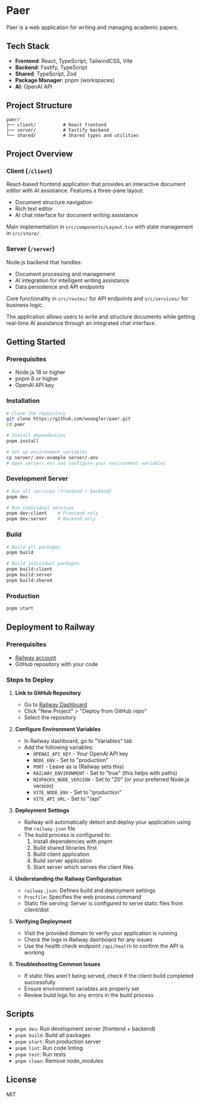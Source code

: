 # Paer

Paer is a web application for writing and managing academic papers.

## Tech Stack

- **Frontend**: React, TypeScript, TailwindCSS, Vite
- **Backend**: Fastify, TypeScript
- **Shared**: TypeScript, Zod
- **Package Manager**: pnpm (workspaces)
- **AI**: OpenAI API

## Project Structure

```
paer/
├── client/          # React frontend
├── server/          # Fastify backend
└── shared/          # Shared types and utilities
```

## Project Overview

### Client (`/client`)
React-based frontend application that provides an interactive document editor with AI assistance. Features a three-pane layout:
- Document structure navigation
- Rich text editor
- AI chat interface for document writing assistance

Main implementation in `src/components/Layout.tsx` with state management in `src/store/`.

### Server (`/server`)
Node.js backend that handles:
- Document processing and management
- AI integration for intelligent writing assistance
- Data persistence and API endpoints

Core functionality in `src/routes/` for API endpoints and `src/services/` for business logic.

The application allows users to write and structure documents while getting real-time AI assistance through an integrated chat interface.

## Getting Started

### Prerequisites

- Node.js 18 or higher
- pnpm 8 or higher
- OpenAI API key

### Installation

```bash
# Clone the repository
git clone https://github.com/wooogler/paer.git
cd paer

# Install dependencies
pnpm install

# Set up environment variables
cp server/.env.example server/.env
# Open server/.env and configure your environment variables
```

### Development Server

```bash
# Run all services (frontend + backend)
pnpm dev

# Run individual services
pnpm dev:client    # Frontend only
pnpm dev:server    # Backend only
```

### Build

```bash
# Build all packages
pnpm build

# Build individual packages
pnpm build:client
pnpm build:server
pnpm build:shared
```

### Production

```bash
pnpm start
```

## Deployment to Railway

### Prerequisites

- [Railway account](https://railway.app/)
- GitHub repository with your code

### Steps to Deploy

1. **Link to GitHub Repository**

   - Go to [Railway Dashboard](https://railway.app/dashboard)
   - Click "New Project" > "Deploy from GitHub repo"
   - Select the repository

2. **Configure Environment Variables**

   - In Railway dashboard, go to "Variables" tab
   - Add the following variables:
     - `OPENAI_API_KEY` - Your OpenAI API key
     - `NODE_ENV` - Set to "production"
     - `PORT` - Leave as is (Railway sets this)
     - `RAILWAY_ENVIRONMENT` - Set to "true" (this helps with paths)
     - `NIXPACKS_NODE_VERSION` - Set to "20" (or your preferred Node.js version)
     - `VITE_NODE_ENV` - Set to "production"
     - `VITE_API_URL` - Set to "/api"

3. **Deployment Settings**

   - Railway will automatically detect and deploy your application using the `railway.json` file
   - The build process is configured to:
     1. Install dependencies with pnpm
     2. Build shared libraries first
     3. Build client application
     4. Build server application
     5. Start server which serves the client files

4. **Understanding the Railway Configuration**

   - `railway.json`: Defines build and deployment settings
   - `Procfile`: Specifies the web process command
   - Static file serving: Server is configured to serve static files from client/dist

5. **Verifying Deployment**

   - Visit the provided domain to verify your application is running
   - Check the logs in Railway dashboard for any issues
   - Use the health check endpoint `/api/health` to confirm the API is working

6. **Troubleshooting Common Issues**
   - If static files aren't being served, check if the client build completed successfully
   - Ensure environment variables are properly set
   - Review build logs for any errors in the build process

## Scripts

- `pnpm dev`: Run development server (frontend + backend)
- `pnpm build`: Build all packages
- `pnpm start`: Run production server
- `pnpm lint`: Run code linting
- `pnpm test`: Run tests
- `pnpm clean`: Remove node_modules

## License

MIT
